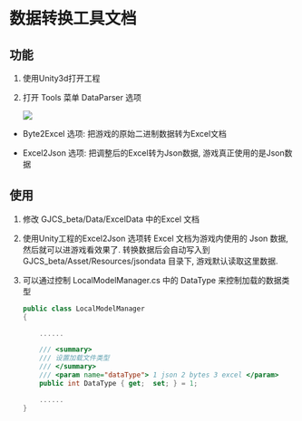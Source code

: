 # 数据转换工具文档

## 功能

1. 使用Unity3d打开工程

2. 打开 Tools 菜单 DataParser 选项

    ![](/images/2020-12-27-21-45-45.png)

  - Byte2Excel 选项: 把游戏的原始二进制数据转为Excel文档

  - Excel2Json 选项: 把调整后的Excel转为Json数据, 游戏真正使用的是Json数据

## 使用

1. 修改 GJCS_beta/Data/ExcelData 中的Excel 文档

2. 使用Unity工程的Excel2Json 选项转 Excel 文档为游戏内使用的 Json 数据, 然后就可以进游戏看效果了.
转换数据后会自动写入到 GJCS_beta/Asset/Resources/jsondata 目录下, 游戏默认读取这里数据.

3. 可以通过控制 LocalModelManager.cs 中的 DataType 来控制加载的数据类型

    ``` c#
	public class LocalModelManager
	{

        ......

        /// <summary>
        /// 设置加载文件类型
        /// </summary>
        /// <param name="dataType"> 1 json 2 bytes 3 excel </param>
        public int DataType { get;  set; } = 1;

        ......
    }
    ```